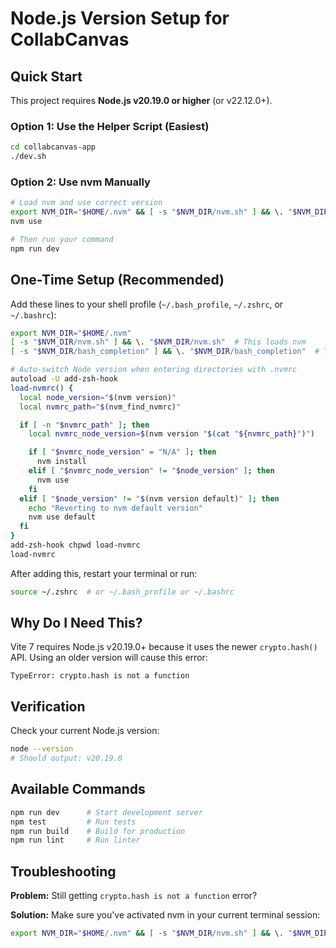 # Node.js Version Setup for CollabCanvas

## Quick Start

This project requires **Node.js v20.19.0 or higher** (or v22.12.0+).

### Option 1: Use the Helper Script (Easiest)
```bash
cd collabcanvas-app
./dev.sh
```

### Option 2: Use nvm Manually
```bash
# Load nvm and use correct version
export NVM_DIR="$HOME/.nvm" && [ -s "$NVM_DIR/nvm.sh" ] && \. "$NVM_DIR/nvm.sh"
nvm use

# Then run your command
npm run dev
```

## One-Time Setup (Recommended)

Add these lines to your shell profile (`~/.bash_profile`, `~/.zshrc`, or `~/.bashrc`):

```bash
export NVM_DIR="$HOME/.nvm"
[ -s "$NVM_DIR/nvm.sh" ] && \. "$NVM_DIR/nvm.sh"  # This loads nvm
[ -s "$NVM_DIR/bash_completion" ] && \. "$NVM_DIR/bash_completion"  # This loads nvm bash_completion

# Auto-switch Node version when entering directories with .nvmrc
autoload -U add-zsh-hook
load-nvmrc() {
  local node_version="$(nvm version)"
  local nvmrc_path="$(nvm_find_nvmrc)"

  if [ -n "$nvmrc_path" ]; then
    local nvmrc_node_version=$(nvm version "$(cat "${nvmrc_path}")")

    if [ "$nvmrc_node_version" = "N/A" ]; then
      nvm install
    elif [ "$nvmrc_node_version" != "$node_version" ]; then
      nvm use
    fi
  elif [ "$node_version" != "$(nvm version default)" ]; then
    echo "Reverting to nvm default version"
    nvm use default
  fi
}
add-zsh-hook chpwd load-nvmrc
load-nvmrc
```

After adding this, restart your terminal or run:
```bash
source ~/.zshrc  # or ~/.bash_profile or ~/.bashrc
```

## Why Do I Need This?

Vite 7 requires Node.js v20.19.0+ because it uses the newer `crypto.hash()` API. Using an older version will cause this error:

```
TypeError: crypto.hash is not a function
```

## Verification

Check your current Node.js version:
```bash
node --version
# Should output: v20.19.0
```

## Available Commands

```bash
npm run dev      # Start development server
npm test         # Run tests
npm run build    # Build for production
npm run lint     # Run linter
```

## Troubleshooting

**Problem:** Still getting `crypto.hash is not a function` error?

**Solution:** Make sure you've activated nvm in your current terminal session:
```bash
export NVM_DIR="$HOME/.nvm" && [ -s "$NVM_DIR/nvm.sh" ] && \. "$NVM_DIR/nvm.sh" && nvm use
```


